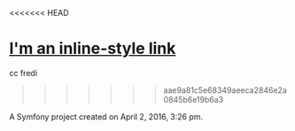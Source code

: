 <<<<<<< HEAD

[I'm an inline-style link](https://github.com/ESGI-IW/fredi/issues/new)
=======
cc
fredi
>>>>>>> aae9a81c5e68349aeeca2846e2a0845b6e19b6a3

A Symfony project created on April 2, 2016, 3:26 pm.
